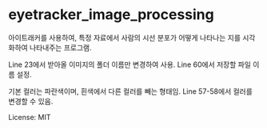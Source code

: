# eyetracker_image_processing
아이트래커를 사용하여, 특정 자료에서 사람의 시선 분포가 어떻게 나타나는 지를 시각화하여 나타내주는 프로그램.

Line 23에서 받아올 이미지의 폴더 이름만 변경하여 사용.
Line 60에서 저장할 파일 이름 설정.

기본 컬러는 파란색이며, 흰색에서 다른 컬러를 빼는 형태임.
Line 57-58에서 컬러를 변경할 수 있음. 

License: MIT
